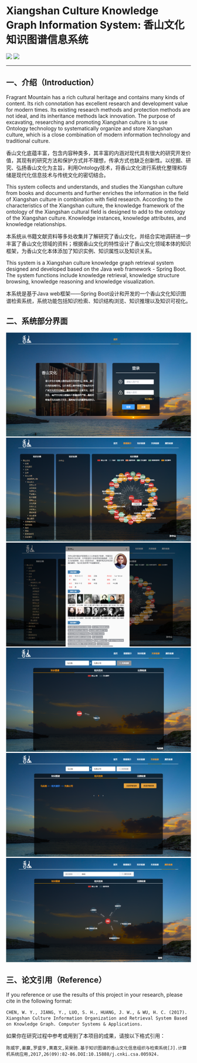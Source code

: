 # Xiangshan Culture Knowledge Graph Information System: 香山文化知识图谱信息系统

![](https://img.shields.io/badge/language-Java-yellow.svg)
![](https://img.shields.io/badge/license-Apache_2.0-green.svg)

----

## 一、介绍（Introduction）

Fragrant Mountain has a rich cultural heritage and contains many kinds of content. Its rich connotation has excellent research and development value for modern times. Its existing research methods and protection methods are not ideal, and its inheritance methods lack innovation. The purpose of excavating, researching and promoting Xiangshan culture is to use Ontology technology to systematically organize and store Xiangshan culture, which is a close combination of modern information technology and traditional culture.

香山文化底蕴丰富，包含内容种类多，其丰富的内涵对现代具有很大的研究开发价值，其现有的研究方法和保护方式并不理想，传承方式也缺乏创新性。以挖掘、研究、弘扬香山文化为主旨，利用Ontology技术，将香山文化进行系统化整理和存储是现代化信息技术与传统文化的密切结合。

This system collects and understands, and studies the Xiangshan culture from books and documents and further enriches the information in the field of Xiangshan culture in combination with field research. According to the characteristics of the Xiangshan culture, the knowledge framework of the ontology of the Xiangshan cultural field is designed to add to the ontology of the Xiangshan culture. Knowledge instances, knowledge attributes, and knowledge relationships.

本系统从书籍文献资料等多处收集并了解研究了香山文化，并结合实地调研进一步丰富了香山文化领域的资料；根据香山文化的特性设计了香山文化领域本体的知识框架，为香山文化本体添加了知识实例、知识属性以及知识关系。

This system is a Xiangshan culture knowledge graph retrieval system designed and developed based on the Java web framework - Spring Boot. The system functions include knowledge retrieval, knowledge structure browsing, knowledge reasoning and knowledge visualization.

本系统是基于Java web框架——Spring Boot设计和开发的一个香山文化知识图谱检索系统，系统功能包括知识检索、知识结构浏览、知识推理以及知识可视化。

## 二、系统部分界面
![](pics/001.png)
![](pics/002.png)
![](pics/003.png)
![](pics/004.png)
![](pics/005.png)
![](pics/006.png)

## 三、论文引用（Reference）

If you reference or use the results of this project in your research, please cite in the following format:

```
CHEN, W. Y., JIANG, Y., LUO, S. H., HUANG, J. W., & WU, H. C. (2017). Xiangshan Culture Information Organization and Retrieval System Based on Knowledge Graph. Computer Systems & Applications.
```

如果你在研究过程中参考或用到了本项目的成果，请按以下格式引用：

```
陈威宇,姜赢,罗盛亨,黄嘉文,吴昊驰.基于知识图谱的香山文化信息组织与检索系统[J].计算机系统应用,2017,26(09):82-86.DOI:10.15888/j.cnki.csa.005924.
```
